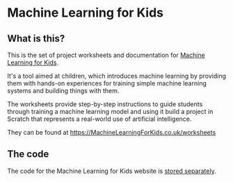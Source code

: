 # Machine Learning for Kids

## What is this?

This is the set of project worksheets and documentation for [Machine Learning for Kids](https://machinelearningforkids.co.uk).

It's a tool aimed at children, which introduces machine learning by providing them with hands-on experiences for training simple machine learning systems and building things with them.

The worksheets provide step-by-step instructions to guide students through training a machine learning model and using it build a project in Scratch that represents a real-world use of artificial intelligence.

They can be found at https://MachineLearningForKids.co.uk/worksheets

## The code

The code for the Machine Learning for Kids website is [stored separately](https://github.com/IBM/taxinomitis).
